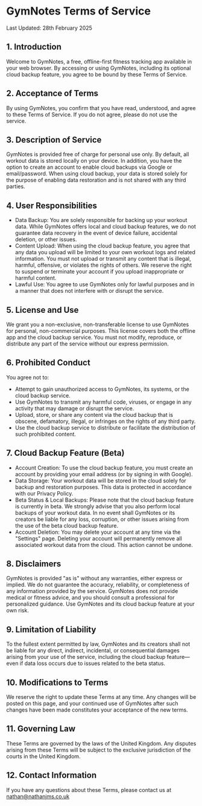 # GymNotes Terms of Service

Last Updated: 28th February 2025

## 1. Introduction

Welcome to GymNotes, a free, offline-first fitness tracking app available in your web browser. By accessing or using GymNotes, including its optional cloud backup feature, you agree to be bound by these Terms of Service.

## 2. Acceptance of Terms

By using GymNotes, you confirm that you have read, understood, and agree to these Terms of Service. If you do not agree, please do not use the service.

## 3. Description of Service

GymNotes is provided free of charge for personal use only. By default, all workout data is stored locally on your device. In addition, you have the option to create an account to enable cloud backups via Google or email/password. When using cloud backup, your data is stored solely for the purpose of enabling data restoration and is not shared with any third parties.

## 4. User Responsibilities

- Data Backup: You are solely responsible for backing up your workout data. While GymNotes offers local and cloud backup features, we do not guarantee data recovery in the event of device failure, accidental deletion, or other issues.
- Content Upload: When using the cloud backup feature, you agree that any data you upload will be limited to your own workout logs and related information. You must not upload or transmit any content that is illegal, harmful, offensive, or violates the rights of others. We reserve the right to suspend or terminate your account if you upload inappropriate or harmful content.
- Lawful Use: You agree to use GymNotes only for lawful purposes and in a manner that does not interfere with or disrupt the service.

## 5. License and Use

We grant you a non-exclusive, non-transferable license to use GymNotes for personal, non-commercial purposes. This license covers both the offline app and the cloud backup service. You must not modify, reproduce, or distribute any part of the service without our express permission.

## 6. Prohibited Conduct

You agree not to:

- Attempt to gain unauthorized access to GymNotes, its systems, or the cloud backup service.
- Use GymNotes to transmit any harmful code, viruses, or engage in any activity that may damage or disrupt the service.
- Upload, store, or share any content via the cloud backup that is obscene, defamatory, illegal, or infringes on the rights of any third party.
- Use the cloud backup service to distribute or facilitate the distribution of such prohibited content.

## 7. Cloud Backup Feature (Beta)

- Account Creation: To use the cloud backup feature, you must create an account by providing your email address (or by signing in with Google).
- Data Storage: Your workout data will be stored in the cloud solely for backup and restoration purposes. This data is protected in accordance with our Privacy Policy.
- Beta Status & Local Backups: Please note that the cloud backup feature is currently in beta. We strongly advise that you also perform local backups of your workout data. In no event shall GymNotes or its creators be liable for any loss, corruption, or other issues arising from the use of the beta cloud backup feature.
- Account Deletion: You may delete your account at any time via the "Settings" page. Deleting your account will permanently remove all associated workout data from the cloud. This action cannot be undone.

## 8. Disclaimers

GymNotes is provided "as is" without any warranties, either express or implied. We do not guarantee the accuracy, reliability, or completeness of any information provided by the service. GymNotes does not provide medical or fitness advice, and you should consult a professional for personalized guidance. Use GymNotes and its cloud backup feature at your own risk.

## 9. Limitation of Liability

To the fullest extent permitted by law, GymNotes and its creators shall not be liable for any direct, indirect, incidental, or consequential damages arising from your use of the service, including the cloud backup feature—even if data loss occurs due to issues related to the beta status.

## 10. Modifications to Terms

We reserve the right to update these Terms at any time. Any changes will be posted on this page, and your continued use of GymNotes after such changes have been made constitutes your acceptance of the new terms.

## 11. Governing Law

These Terms are governed by the laws of the United Kingdom. Any disputes arising from these Terms will be subject to the exclusive jurisdiction of the courts in the United Kingdom.

## 12. Contact Information

If you have any questions about these Terms, please contact us at nathan@nathanjms.co.uk
